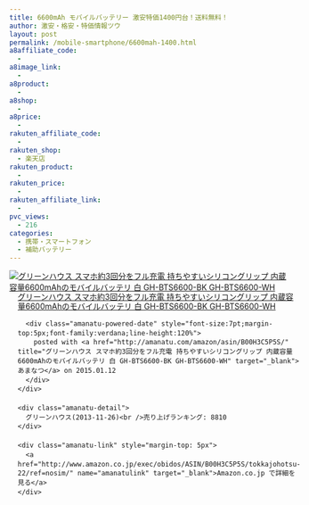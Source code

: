 ```yaml
---
title: 6600mAh モバイルバッテリー 激安特価1400円台！送料無料！
author: 激安・格安・特価情報ツウ
layout: post
permalink: /mobile-smartphone/6600mah-1400.html
a8affiliate_code:
  - 
a8image_link:
  - 
a8product:
  - 
a8shop:
  - 
a8price:
  - 
rakuten_affiliate_code:
  - 
rakuten_shop:
  - 楽天店
rakuten_product:
  - 
rakuten_price:
  - 
rakuten_affiliate_link:
  - 
pvc_views:
  - 216
categories:
  - 携帯・スマートフォン
  - 補助バッテリー
---
```

<div class="amanatu-box" style="margin-bottom:0px;">
  <div class="amanatu-image" style="float:left;">
    <a href="http://www.amazon.co.jp/exec/obidos/ASIN/B00H3C5P5S/tokkajohotsu-22/ref=nosim/" name="amanatulink" target="_blank"><img src="http://i1.wp.com/ecx.images-amazon.com/images/I/31cPmcjucmL._SL160_.jpg?w=546" alt="グリーンハウス スマホ約3回分をフル充電 持ちやすいシリコングリップ 内蔵容量6600mAhのモバイルバッテリ 白 GH-BTS6600-BK GH-BTS6600-WH" style="border: none;" data-recalc-dims="1" /></a>
  </div>
  
  <div class="amanatu-info" style="float:left;margin-left:15px;line-height:120%">
    <div class="amanatu-name" style="margin-bottom:10px;line-height:120%">
      <a href="http://www.amazon.co.jp/exec/obidos/ASIN/B00H3C5P5S/tokkajohotsu-22/ref=nosim/" name="amanatulink" target="_blank">グリーンハウス スマホ約3回分をフル充電 持ちやすいシリコングリップ 内蔵容量6600mAhのモバイルバッテリ 白 GH-BTS6600-BK GH-BTS6600-WH</a> 
      
      <div class="amanatu-powered-date" style="font-size:7pt;margin-top:5px;font-family:verdana;line-height:120%">
        posted with <a href="http://amanatu.com/amazon/asin/B00H3C5P5S/" title="グリーンハウス スマホ約3回分をフル充電 持ちやすいシリコングリップ 内蔵容量6600mAhのモバイルバッテリ 白 GH-BTS6600-BK GH-BTS6600-WH" target="_blank">あまなつ</a> on 2015.01.12
      </div>
    </div>
    
    <div class="amanatu-detail">
      グリーンハウス(2013-11-26)<br />売り上げランキング: 8810
    </div>
    
    <div class="amanatu-link" style="margin-top: 5px">
      <a href="http://www.amazon.co.jp/exec/obidos/ASIN/B00H3C5P5S/tokkajohotsu-22/ref=nosim/" name="amanatulink" target="_blank">Amazon.co.jp で詳細を見る</a>
    </div>
  </div>
  
  <div class="amanatu-footer" style="clear: left">
  </div>
</div>